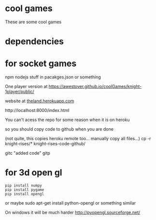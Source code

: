# cool games
These are some cool games


# dependencies

# for socket games
npm
nodejs
stuff in pacakges.json or something

One player version at
<a href="https://awestover.github.io/coolGames/knight-1player/public/">https://awestover.github.io/coolGames/knight-1player/public/</a>

website at
<a href="https://theland.herokuapp.com">theland.herokuapp.com</a>

<a>http://localhost:8000/index.html</a>

You can't acess the repo for some reason when it is on heroku

so you should copy code to github when you are done

(not quite, this copies heroku remote too... manually copy all files...)
cp -r knight-rises/* knight-rises-code-github/

gitc "added code"
gitp


# for 3d open gl
    pip install numpy
    pip install pygame
    pip install opengl
or maybe
    sudo apt-get install python-opengl
or something similar

On windows it will be much harder
http://pyopengl.sourceforge.net/




